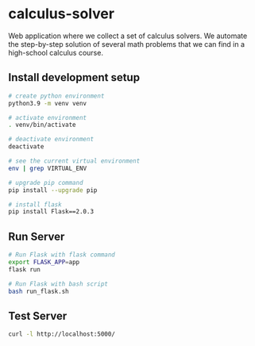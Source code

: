 # calculus-solver
Web application where we collect a set of calculus solvers. We automate the step-by-step solution of several math problems that we can find in a high-school calculus course.

## Install development setup

```bash
# create python environment
python3.9 -m venv venv

# activate environment
. venv/bin/activate

# deactivate environment
deactivate

# see the current virtual environment
env | grep VIRTUAL_ENV

# upgrade pip command
pip install --upgrade pip

# install flask
pip install Flask==2.0.3
```

## Run Server

```bash
# Run Flask with flask command
export FLASK_APP=app
flask run

# Run Flask with bash script
bash run_flask.sh
```

## Test Server

```bash
curl -l http://localhost:5000/
```
